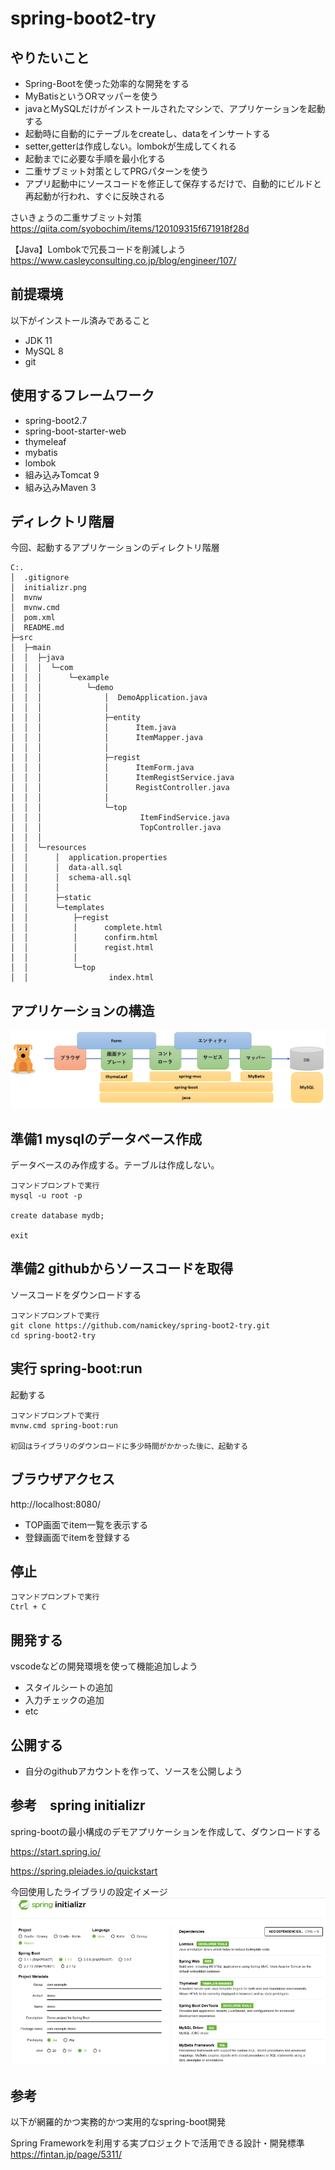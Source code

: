# spring-boot2-try

## やりたいこと

* Spring-Bootを使った効率的な開発をする
* MyBatisというORマッパーを使う
* javaとMySQLだけがインストールされたマシンで、アプリケーションを起動する
* 起動時に自動的にテーブルをcreateし、dataをインサートする
* setter,getterは作成しない。lombokが生成してくれる
* 起動までに必要な手順を最小化する
* 二重サブミット対策としてPRGパターンを使う
* アプリ起動中にソースコードを修正して保存するだけで、自動的にビルドと再起動が行われ、すぐに反映される

さいきょうの二重サブミット対策  
https://qiita.com/syobochim/items/120109315f671918f28d  

【Java】Lombokで冗長コードを削減しよう  
https://www.casleyconsulting.co.jp/blog/engineer/107/ 

## 前提環境

以下がインストール済みであること
* JDK 11
* MySQL 8
* git

## 使用するフレームワーク

* spring-boot2.7
* spring-boot-starter-web
* thymeleaf
* mybatis
* lombok
* 組み込みTomcat 9
* 組み込みMaven 3

## ディレクトリ階層

今回、起動するアプリケーションのディレクトリ階層
```
C:.
│  .gitignore
│  initializr.png
│  mvnw
│  mvnw.cmd
│  pom.xml
│  README.md
├─src
│  ├─main
│  │  ├─java
│  │  │  └─com
│  │  │      └─example
│  │  │          └─demo
│  │  │              │  DemoApplication.java
│  │  │              │  
│  │  │              ├─entity
│  │  │              │      Item.java
│  │  │              │      ItemMapper.java
│  │  │              │      
│  │  │              ├─regist
│  │  │              │      ItemForm.java
│  │  │              │      ItemRegistService.java
│  │  │              │      RegistController.java
│  │  │              │      
│  │  │              └─top
│  │  │                      ItemFindService.java
│  │  │                      TopController.java
│  │  │                      
│  │  └─resources
│  │      │  application.properties
│  │      │  data-all.sql
│  │      │  schema-all.sql
│  │      │  
│  │      ├─static
│  │      └─templates
│  │          ├─regist
│  │          │      complete.html
│  │          │      confirm.html
│  │          │      regist.html
│  │          │      
│  │          └─top
│  │                  index.html
```

## アプリケーションの構造

![spring initializr](app.png)

## 準備1 mysqlのデータベース作成

データベースのみ作成する。テーブルは作成しない。
```
コマンドプロンプトで実行
mysql -u root -p

create database mydb;

exit
```

## 準備2 githubからソースコードを取得

ソースコードをダウンロードする
```
コマンドプロンプトで実行
git clone https://github.com/namickey/spring-boot2-try.git
cd spring-boot2-try
```

## 実行 spring-boot:run

起動する
```
コマンドプロンプトで実行
mvnw.cmd spring-boot:run

初回はライブラリのダウンロードに多少時間がかかった後に、起動する
```

## ブラウザアクセス
http://localhost:8080/

* TOP画面でitem一覧を表示する  
* 登録画面でitemを登録する  

## 停止
```
コマンドプロンプトで実行
Ctrl + C
```

## 開発する

vscodeなどの開発環境を使って機能追加しよう
* スタイルシートの追加
* 入力チェックの追加
* etc

## 公開する

* 自分のgithubアカウントを作って、ソースを公開しよう

## 参考　spring initializr

spring-bootの最小構成のデモアプリケーションを作成して、ダウンロードする  

https://start.spring.io/

https://spring.pleiades.io/quickstart

今回使用したライブラリの設定イメージ  
![spring initializr](initializr.png)

## 参考

以下が網羅的かつ実務的かつ実用的なspring-boot開発

Spring Frameworkを利用する実プロジェクトで活用できる設計・開発標準  
https://fintan.jp/page/5311/
